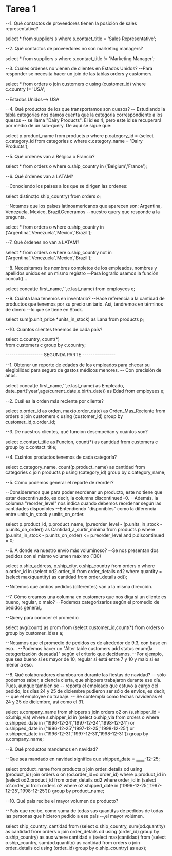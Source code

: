 # Tarea 1 



--1. Qué contactos de proveedores tienen la posición de sales representative?

select *
from suppliers s
where s.contact_title  = 'Sales Representative';

--2. Qué contactos de proveedores no son marketing managers?

select *
from suppliers s
where s.contact_title  != 'Marketing Manager';

--3. Cuales órdenes no vienen de clientes en Estados Unidos?
--Para responder se necesita hacer un join de las tablas orders y customers.

select *
from orders o
join customers c using (customer_id)
where c.country != 'USA';

--Estados Unidos--> USA

--4. Qué productos de los que transportamos son quesos?
-- Estudiando la tabla categories nos damos cuenta que la categoria correspondiente a los quesos 
-- se llama "Dairy Products". El id es 4, pero este id se recuperará por medio de un sub-query. De aquí se sigue que:

select p.product_name
from products p
where p.category_id = 
(select c.category_id
from categories c
where c.category_name = 'Dairy Products');

--5. Qué ordenes van a Bélgica o Francia?

select * from orders o
where o.ship_country in ('Belgium','France');

--6. Qué órdenes van a LATAM?

--Conociendo los países a los que se dirigen las ordenes:

select distinct(o.ship_country)
from orders o;

--Notamos que los países latinoamericanos que aparecen son: Argentina, Venezuela, Mexico, Brazil.Generamos 
--nuestro query que responde a la pregunta.

select * 
from orders o
where o.ship_country
in ('Argentina','Venezuela','Mexico','Brazil');

--7. Qué órdenes no van a LATAM?

select * 
from orders o
where o.ship_country
not in ('Argentina','Venezuela','Mexico','Brazil');

--8. Necesitamos los nombres completos de los empleados, nombres y apellidos unidos en un mismo registro
--Para lograrlo usamos la función concat()...

select concat(e.first_name,' ',e.last_name) 
from employees e;

--9. Cuánta lana tenemos en inventario?
--Hace referencia a la cantidad de productos que tenemos por su precio unitario. Así, tendremos en términos de dinero
--lo que se tiene en Stock.

select sum(p.unit_price *units_in_stock) as Lana 
from products p;

--10. Cuantos clientes tenemos de cada país?

select c.country, count(*)  
from customers c 
group by c.country;


------------------ SEGUNDA PARTE ----------------

--1. Obtener un reporte de edades de los empleados para checar su elegibilidad para seguro de gastos médicos menores.
-- Con precisión de años.

select concat(e.first_name,' ',e.last_name) as Empleado,
date_part('year',age(current_date,e.birth_date)) as Edad
from employees e; 

--2. Cuál es la orden más reciente por cliente?

select o.order_id as orden, max(o.order_date) as Orden_Mas_Reciente
from orders o
join customers c using (customer_id)
group by customer_id,o.order_id;

--3. De nuestros clientes, qué función desempeñan y cuántos son?

select c.contact_title as Funcion, count(*) as cantidad
from customers c
group by c.contact_title;

--4. Cuántos productos tenemos de cada categoría?

select c.category_name, count(p.product_name) as cantidad
from categories c
join products p using (category_id) 
group by c.category_name;

--5. Cómo podemos generar el reporte de reorder?

--Consideremos que para poder reordenar un producto, este no tiene que estar descontinuado, es decir, la columna discontinued=0. 
--Además, la columna "reorder_level" nos indica cuando debemos reordenar según las cantidades disponibles
--Entendiendo "disponibles" como la diferencia entre units_in_stock y units_on_order.

select p.product_id, p.product_name, (p.reorder_level - (p.units_in_stock - p.units_on_order)) as Cantidad_a_surtir_mínima 
from products p
where (p.units_in_stock - p.units_on_order) <= p.reorder_level and p.discontinued = 0;


--6. A donde va nuestro envío más voluminoso?
--Se nos presentan dos pedidos con el mismo volumen máximo (130)

select o.ship_address, o.ship_city, o.ship_country from orders o where o.order_id in 
(select od2.order_id
from order_details od2
where quantity = (select max(quantity) as cantidad
from order_details od));

--Notemos que ambos pedidos (diferentes) van a la misma dirección.

--7. Cómo creamos una columna en customers que nos diga si un cliente es bueno, regular, o malo?
--Podemos categorizarlos según el promedio de pedidos general,.

--Query para conocer el promedio

select avg(count) as prom
from (select customer_id,count(*)
from orders o group by customer_id)as a;

--Notamos que el promedio de pedidos es de alrededor de 9.3, con base en eso...
--Podemos hacer un "Alter table customers add status enum{la categorización deseada}" según el criterio que decidamos.
--Por ejemplo, que sea bueno si es mayor de 10, regular si está entre 7 y 10 y malo si es menor a eso.

--8. Qué colaboradores chambearon durante las fiestas de navidad?
-- sólo podemos saber, a ciencia cierta, que shippers trabajaron durante ese día. Pues, aunque también se
-- reporta el empleado que estuvo a cargo del pedido, los días 24 y 25 de diciembre pudieron ser sólo de envíos, es decir, 
-- que el employee no trabaje. 
-- Se contempla como fechas navideñas el 24 y 25 de diciembre, así como el 31.

select s.company_name
from shippers s 
join orders o2 on (s.shipper_id = o2.ship_via)
where s.shipper_id in
(select o.ship_via
from orders o
where o.shipped_date in ('1996-12-24','1997-12-24','1998-12-24')
or o.shipped_date in ('1996-12-25','1997-12-25','1998-12-25')
or o.shipped_date in ('1996-12-31','1997-12-31','1998-12-31'))
group by s.company_name;

--9. Qué productos mandamos en navidad?

--Que sea mandado en navidad significa que shipped_date = ____-12-25;

select product_name
from products p
join order_details od using (product_id)
join orders o on (od.order_id=o.order_id)
where p.product_id in
(select od2.product_id
from order_details od2 
where order_id in 
(select o2.order_id from orders o2 where o2.shipped_date in ('1996-12-25','1997-12-25','1998-12-25')))
group by product_name;
 
--10. Qué país recibe el mayor volumen de producto?

--País que recibe, como suma de todas sus quantitys de pedidos de todas las personas que hicieron pedido a ese país
--,el mayor volúmen.

select ship_country, cantidad from (select o.ship_country, sum(od.quantity) as cantidad
from orders o 
join order_details od using (order_id)
group by o.ship_country) as aux
where cantidad = (select max(cantidad) from (select o.ship_country, sum(od.quantity) as cantidad
from orders o 
join order_details od using (order_id)
group by o.ship_country) as aux);


